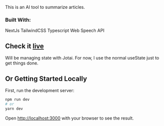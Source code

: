 This is an AI tool to summarize articles. 

### Built With:
NextJs
TailwindCSS
Typescript
Web Speech API


## Check it [live](http://localhost:3000)
Will be managing state with Jotai. For now, I use the normal useState just to get things done.

## Or Getting Started Locally

First, run the development server:

```bash
npm run dev
# or
yarn dev
```

Open [http://localhost:3000](http://localhost:3000) with your browser to see the result.
